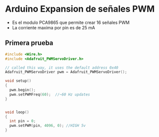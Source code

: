 # Arduino Expansion de señales PWM

* Es el modulo PCA9865 que permite crear 16 señales PWM
* La corriente maxima por pin es de 25 mA

## Primera prueba
```c++
#include <Wire.h>
#include <Adafruit_PWMServoDriver.h>

// called this way, it uses the default address 0x40
Adafruit_PWMServoDriver pwm = Adafruit_PWMServoDriver();

void setup()
{
  pwm.begin();
  pwm.setPWMFreq(60);  //~60 Hz updates
}


void loop()
{
  int pin = 0;
  pwm.setPWM(pin, 4096, 0); //HIGH 5v
}


```
